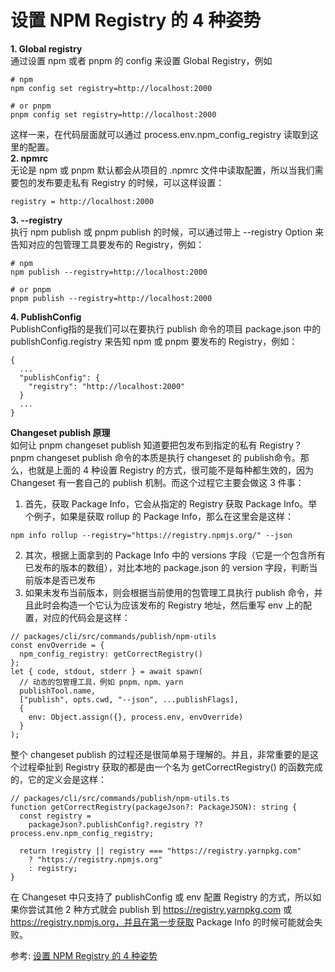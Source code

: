 # 设置 NPM Registry 的 4 种姿势
**1. Global registry**  
通过设置 npm 或者 pnpm 的 config 来设置 Global Registry，例如  
``` 
# npm
npm config set registry=http://localhost:2000

# or pnpm
pnpm config set registry=http://localhost:2000
```
这样一来，在代码层面就可以通过 process.env.npm_config_registry 读取到这里的配置。  
**2. npmrc**  
无论是 npm 或 pnpm 默认都会从项目的 .npmrc 文件中读取配置，所以当我们需要包的发布要走私有 Registry 的时候，可以这样设置：  
``` 
registry = http://localhost:2000
```
**3. --registry**  
执行 npm publish 或 pnpm publish 的时候，可以通过带上 --registry Option 来告知对应的包管理工具要发布的 Registry，例如：  
``` 
# npm
npm publish --registry=http://localhost:2000

# or pnpm
pnpm publish --registry=http://localhost:2000
```
**4. PublishConfig**  
PublishConfig指的是我们可以在要执行 publish 命令的项目 package.json 中的 publishConfig.registry 来告知 npm 或 pnpm 要发布的 Registry，例如：  
``` 
{
  ...
  "publishConfig": {
    "registry": "http://localhost:2000"
  }
  ...
}
```
**Changeset publish 原理**  
如何让 pnpm changeset publish 知道要把包发布到指定的私有 Registry？  
pnpm changeset publish 命令的本质是执行 changeset 的 publish命令。那么，也就是上面的 4 种设置 Registry 的方式，很可能不是每种都生效的，因为 Changeset 有一套自己的 publish 机制。而这个过程它主要会做这 3 件事：
1. 首先，获取 Package Info，它会从指定的 Registry 获取 Package Info。举个例子，如果是获取 rollup 的 Package Info，那么在这里会是这样： 
``` 
npm info rollup --registry="https://registry.npmjs.org/" --json
```
2. 其次，根据上面拿到的 Package Info 中的 versions 字段（它是一个包含所有已发布的版本的数组），对比本地的 package.json 的 version 字段，判断当前版本是否已发布
3. 如果未发布当前版本，则会根据当前使用的包管理工具执行 publish 命令，并且此时会构造一个它认为应该发布的 Registry 地址，然后重写 env 上的配置，对应的代码会是这样：  
``` 
// packages/cli/src/commands/publish/npm-utils
const envOverride = {
  npm_config_registry: getCorrectRegistry()
};
let { code, stdout, stderr } = await spawn(
  // 动态的包管理工具，例如 pnpm、npm、yarn
  publishTool.name,
  ["publish", opts.cwd, "--json", ...publishFlags],
  {
    env: Object.assign({}, process.env, envOverride)
  }
);
```

整个 changeset publish 的过程还是很简单易于理解的。并且，非常重要的是这个过程牵扯到 Registry 获取的都是由一个名为 getCorrectRegistry() 的函数完成的，它的定义会是这样：  
``` 
// packages/cli/src/commands/publish/npm-utils.ts
function getCorrectRegistry(packageJson?: PackageJSON): string {
  const registry =
    packageJson?.publishConfig?.registry ?? process.env.npm_config_registry;

  return !registry || registry === "https://registry.yarnpkg.com"
    ? "https://registry.npmjs.org"
    : registry;
}
```
在 Changeset 中只支持了 publishConfig 或 env 配置 Registry 的方式，所以如果你尝试其他 2 种方式就会 publish 到 https://registry.yarnpkg.com 或 https://registry.npmjs.org，并且在第一步获取 Package Info 的时候可能就会失败。  

参考:
[设置 NPM Registry 的 4 种姿势](https://mp.weixin.qq.com/s/MYLi4mSgoi5KXj4-_OgT3A)
